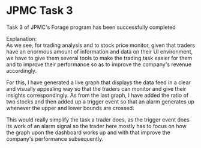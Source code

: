 # JPMC Task 3
Task 3 of JPMC's Forage program has been successfully completed


Explanation:                                                                                                       
As we see, for trading analysis and to stock price monitor, given that traders have an enormous amount of information
and data on their UI environment, we have to give them several tools to make the trading task easier for them and to 
improve their performance so as to improve the company's revenue accordingly.

For this, I have generated a live graph that displays the data feed in a clear and visually appealing way so that the 
traders can monitor and give their insights correspondingly. As from the last graph, I have added the ratio of two stocks 
and then added up a trigger event so that an alarm generates up whenever the upper and lower bounds are crossed.

This would really simplify the task a trader does, as the trigger event does its work of an alarm signal so the trader 
here mostly has to focus on how the graph upon the dashboard works up and with that improve the company's performance 
subsequently.

